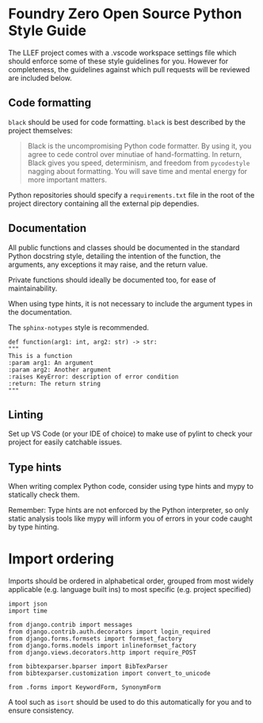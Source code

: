 # Foundry Zero Open Source Python Style Guide

The LLEF project comes with a .vscode workspace settings file which should enforce some of these style guidelines for you. However for completeness, the guidelines against which pull requests will be reviewed are included below.

## Code formatting

`black` should be used for code formatting. `black` is best described by the project themselves:

> Black is the uncompromising Python code formatter. By using it, you agree to cede control over minutiae of hand-formatting. In return, Black gives you speed, determinism, and freedom from `pycodestyle` nagging about formatting. You will save time and mental energy for more important matters.

Python repositories should specify a `requirements.txt` file in the root of the project directory containing all the external pip dependies.

## Documentation
All public functions and classes should be documented in the standard Python docstring style, detailing the intention of the function, the arguments, any exceptions it may raise, and the return value.

Private functions should ideally be documented too, for ease of maintainability. 

When using type hints, it is not necessary to include the argument types in the documentation.

The `sphinx-notypes` style is recommended.

```
def function(arg1: int, arg2: str) -> str:
"""
This is a function
:param arg1: An argument
:param arg2: Another argument
:raises KeyError: description of error condition
:return: The return string
"""
```

## Linting
Set up VS Code (or your IDE of choice) to make use of pylint to check your project for easily catchable issues.

## Type hints
When writing complex Python code, consider using type hints and mypy to statically check them.

Remember: Type hints are not enforced by the Python interpreter, so only static analysis tools like mypy will inform you of errors in your code caught by type hinting.

# Import ordering
Imports should be ordered in alphabetical order, grouped from most widely applicable (e.g. language built ins) to most specific (e.g. project specified)

```
import json
import time

from django.contrib import messages
from django.contrib.auth.decorators import login_required
from django.forms.formsets import formset_factory
from django.forms.models import inlineformset_factory
from django.views.decorators.http import require_POST

from bibtexparser.bparser import BibTexParser
from bibtexparser.customization import convert_to_unicode

from .forms import KeywordForm, SynonymForm
```

A tool such as `isort` should be used to do this automatically for you and to ensure consistency.

